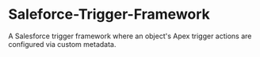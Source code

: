 # Saleforce-Trigger-Framework
A Salesforce trigger framework where an object's Apex trigger actions are configured via custom metadata.
